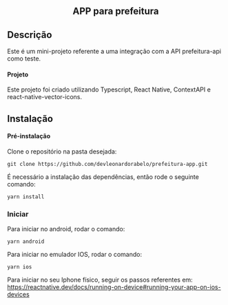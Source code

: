 <h2 align="center">APP para prefeitura</h2>

## Descrição

Este é um mini-projeto referente a uma integração com a API prefeitura-api como teste.

#### Projeto

Este projeto foi criado utilizando Typescript, React Native, ContextAPI e react-native-vector-icons.

## Instalação

#### Pré-instalação 

Clone o repositório na pasta desejada:

    git clone https://github.com/devleonardorabelo/prefeitura-app.git

É necessário a instalação das dependências, então rode o seguinte comando:

    yarn install
    

### Iniciar

Para iniciar no android, rodar o comando:

    yarn android
    
Para iniciar no emulador IOS, rodar o comando:

    yarn ios

Para iniciar no seu Iphone físico, seguir os passos referentes em: https://reactnative.dev/docs/running-on-device#running-your-app-on-ios-devices
